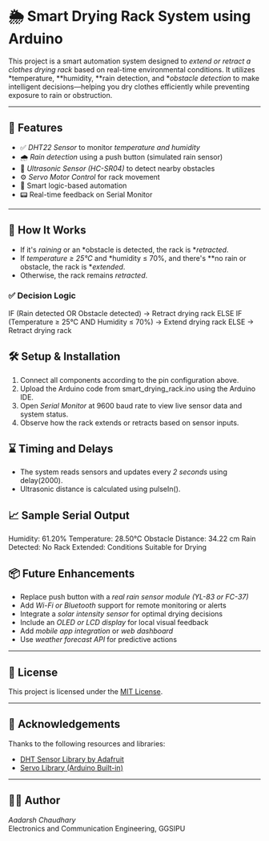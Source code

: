 # 🌦 Smart Drying Rack System using Arduino

This project is a smart automation system designed to *extend or retract a clothes drying rack* based on real-time environmental conditions. It utilizes *temperature, **humidity, **rain detection, and **obstacle detection* to make intelligent decisions—helping you dry clothes efficiently while preventing exposure to rain or obstruction.

---

## 🚀 Features

- ✅ *DHT22 Sensor* to monitor *temperature and humidity*
- 🌧 *Rain detection* using a push button (simulated rain sensor)
- 🧱 *Ultrasonic Sensor (HC-SR04)* to detect nearby obstacles
- ⚙ *Servo Motor Control* for rack movement
- 🧠 Smart logic-based automation
- 📟 Real-time feedback on Serial Monitor

---

## 🧠 How It Works

- If it's *raining* or an *obstacle is detected, the rack is **retracted*.
- If *temperature ≥ 25°C* and *humidity ≤ 70%, and there's **no rain or obstacle, the rack is **extended*.
- Otherwise, the rack remains *retracted*.

### ✅ Decision Logic

IF (Rain detected OR Obstacle detected)
-> Retract drying rack
ELSE IF (Temperature ≥ 25°C AND Humidity ≤ 70%)
-> Extend drying rack
ELSE
-> Retract drying rack

## 🛠 Setup & Installation

1. Connect all components according to the pin configuration above.
2. Upload the Arduino code from smart_drying_rack.ino using the Arduino IDE.
3. Open *Serial Monitor* at 9600 baud rate to view live sensor data and system status.
4. Observe how the rack extends or retracts based on sensor inputs.

## ⌛ Timing and Delays

- The system reads sensors and updates every *2 seconds* using delay(2000).
- Ultrasonic distance is calculated using pulseIn().

## 📈 Sample Serial Output

Humidity: 61.20% Temperature: 28.50°C
Obstacle Distance: 34.22 cm
Rain Detected: No
Rack Extended: Conditions Suitable for Drying


## 📦 Future Enhancements

- Replace push button with a *real rain sensor module (YL-83 or FC-37)*
- Add *Wi-Fi or Bluetooth* support for remote monitoring or alerts
- Integrate a *solar intensity sensor* for optimal drying decisions
- Include an *OLED or LCD display* for local visual feedback
- Add *mobile app integration* or *web dashboard*
- Use *weather forecast API* for predictive actions

---

## 📄 License

This project is licensed under the [MIT License](LICENSE).

---

## 🙌 Acknowledgements

Thanks to the following resources and libraries:
- [DHT Sensor Library by Adafruit](https://github.com/adafruit/DHT-sensor-library)
- [Servo Library (Arduino Built-in)](https://www.arduino.cc/en/Reference/Servo)

---

## 👨‍💻 Author

*Aadarsh Chaudhary*  
Electronics and Communication Engineering, GGSIPU
